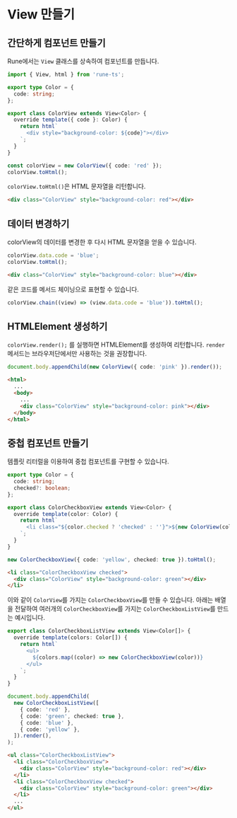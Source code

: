 # View 만들기

## 간단하게 컴포넌트 만들기

Rune에서는 `View` 클래스를 상속하여 컴포넌트를 만듭니다.

```typescript
import { View, html } from 'rune-ts';

export type Color = {
  code: string;
};

export class ColorView extends View<Color> {
  override template({ code }: Color) {
    return html`
      <div style="background-color: ${code}"></div> 
    `;
  }
}

const colorView = new ColorView({ code: 'red' });
colorView.toHtml();
```

`colorView.toHtml()`은 HTML 문자열을 리턴합니다.

```html
<div class="ColorView" style="background-color: red"></div>
```

## 데이터 변경하기

colorView의 데이터를 변경한 후 다시 HTML 문자열을 얻을 수 있습니다.

```typescript
colorView.data.code = 'blue';
colorView.toHtml();
```

```html
<div class="ColorView" style="background-color: blue"></div>
```

같은 코드를 메서드 체이닝으로 표현할 수 있습니다.

```typescript
colorView.chain((view) => (view.data.code = 'blue')).toHtml();
```

## HTMLElement 생성하기

`colorView.render();` 를 실행하면 HTMLElement를 생성하여 리턴합니다. `render` 메서드는 브라우저단에서만 사용하는 것을 권장합니다.

```typescript
document.body.appendChild(new ColorView({ code: 'pink' }).render());
```

```html
<html>
  ...
  <body>
    ...
    <div class="ColorView" style="background-color: pink"></div>
  </body>
</html>
```

## 중첩 컴포넌트 만들기

템플릿 리터럴을 이용하여 중첩 컴포넌트를 구현할 수 있습니다.

```typescript
export type Color = {
  code: string;
  checked?: boolean;
};

export class ColorCheckboxView extends View<Color> {
  override template(color: Color) {
    return html`
      <li class="${color.checked ? 'checked' : ''}">${new ColorView(color)}</li>
    `;
  }
}

new ColorCheckboxView({ code: 'yellow', checked: true }).toHtml();
```

```html
<li class="ColorCheckboxView checked">
  <div class="ColorView" style="background-color: green"></div>
</li>
```

이와 같이 `ColorView`를 가지는 `ColorCheckboxView`를 만들 수 있습니다. 아래는 배열을 전달하여 여러개의 `ColorCheckboxView`를 가지는 `ColorCheckboxListView`를 만드는 예시입니다.

```typescript
export class ColorCheckboxListView extends View<Color[]> {
  override template(colors: Color[]) {
    return html`
      <ul>
        ${colors.map((color) => new ColorCheckboxView(color))}
      </ul>
    `;
  }
}

document.body.appendChild(
  new ColorCheckboxListView([
    { code: 'red' },
    { code: 'green', checked: true },
    { code: 'blue' },
    { code: 'yellow' },
  ]).render(),
);
```

```html
<ul class="ColorCheckboxListView">
  <li class="ColorCheckboxView">
    <div class="ColorView" style="background-color: red"></div>
  </li>
  <li class="ColorCheckboxView checked">
    <div class="ColorView" style="background-color: green"></div>
  </li>
  ...
</ul>
```
